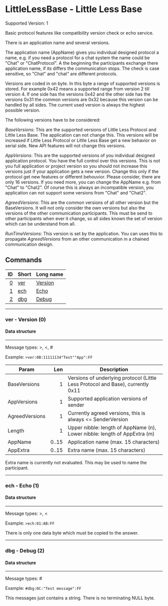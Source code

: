 # LittleLessBase - Little Less Base

Supported Version: 1

Basic protocol features like compatibility version check or echo service.

There is an application name and several versions.

The application name (AppName) gives you individual designed protocol a name, e.g. if you need a protocol for a chat system
the name could be "Chat" or "ChatProtocol". A the beginning the participants exchange there application name, if its differs
the communication stops. The check is case sensitive, so "Chat" and "chat" are different protocols.

Versions are coded in on byte. In this byte a range of supported versions is stored. For example 0x42 means
a supported range from version 2 till version 4. If one side has the versions 0x42 and the other side has the versions 0x31
the common versions are 0x32 because this version can be handled by all sides. The current used version is always the highest
possible version.

The following versions have to be considered:

*BaseVersions*: This are the supported versions of Little Less Protocol and Little Less Base. The application can not change this.
This versions will be increased if Little Less Protocol or Little Less Base get a new behavior on serial side.
New API features will not change this versions.

*AppVersions*: This are the supported versions of you individual designed application protocol. You have the full control over
this versions. This is not you full application or project version so you should not increase this versions just if your
application gets a new version. Change this only if the protocol get new features or different behouvior.
Please consider, there are only 16 versions. If you need more, you can change the AppName e.g. from "Chat" to "Chat2".
Of course this is always an incompatible version, you application can not support some versions from "Chat" and "Chat2".

*AgreedVersions*: This are the common versions of all other version but the BaseVersions. It will not only consider the own
versions but also the versions of the other communication participants. This must be send to other participants when ever it change,
so all sides known the set of version which can be understand from all.

*RunTimeVersions*: This version is set by the application. You can uses this to propagate *AgreedVersions* from an other communication
in a chained communication design.


## Commands
| ID | Short | Long name |
| --:| ----- | --------- |
| [0](#ver--version-0) | [ver](#ver--version-0) | [Version](#ver--version-0) |
| [1](#ech--echo-1) | [ech](#ech--echo-1) | [Echo](#ech--echo-1) |
| [2](#dbg--debug-2) | [dbg](#dbg--debug-2) | [Debug](#dbg--debug-2) |


- - -

### ver - Version (0)

#### Data structure


- - -



Message types: >, <, #


Example: `>ver:0B:11111134"Test""App":FF`

| Param          | Len   | Description
| -------------- | -----:|------------------------------------------------------------------------------------------
| BaseVersions   |     1 | Versions of underlying protocol (Little Less Protocol and Base), currently 0x11
| AppVersions    |     1 | Supported application versions of sender
| AgreedVersions |     1 | Currently agreed versions, this is always <= SenderVersion
| Length         |     1 | Upper nibble: length of AppName (n), Lower nibble: length of AppExtra (m)
| AppName        | 0..15 | Application name (max. 15 characters)
| AppExtra       | 0..15 | Extra name (max. 15 characters)

Extra name is currently not evaluated. This may be used to name the participant.


- - -

### ech - Echo (1)

#### Data structure


- - -



Message types: >, <


Example: `>ech:01:AB:FF`

There is only one data byte which must be copied to the answer.


- - -

### dbg - Debug (2)

#### Data structure


- - -



Message types: #


Example: `#dbg:0C:"Test message":FF`

This messages just contains a string. There is no terminating NULL byte.

